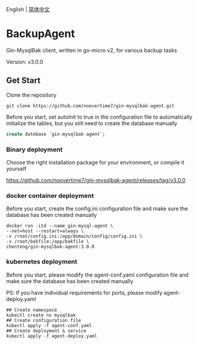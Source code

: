 English | [简体中文](./README_zh_cn.md)
# BackupAgent

Gin-MysqlBak client, written in go-micro v2, for various backup tasks

Version: v3.0.0

## Get Start

Clone the repository

```shell
git clone https://github.com/noovertime7/gin-mysqlbak-agent.git
```

Before you start, set autoInit to true in the configuration file to automatically initialize the tables, but you still need to create the database manually

```sql
create datebase `gin-mysqlbak-agent`;
```
### Binary deployment

Choose the right installation package for your environment, or compile it yourself

https://github.com/noovertime7/gin-mysqlbak-agent/releases/tag/v3.0.0


### docker container deployment
Before you start, create the config.ini configuration file and make sure the database has been created manually

```shell
docker run -itd --name gin-mysql-agent \
--net=host --restart=always \
-v /root/config.ini:/app/domain/config/config.ini \
-v /root/bakfile:/app/bakfile \
chenteng/gin-mysqlbak-agent:3.0.0
```

### kubernetes deployment

Before you start, please modify the agent-conf.yaml configuration file and make sure the database has been created manually

PS: If you have individual requirements for ports, please modify agent-deploy.yaml

```shell
## Create namespace
kubectl create ns mysqlbak
## Create configuration file
kubectl apply -f agent-conf.yaml
## Create deployment & service
kubectl apply -f agent-deploy.yaml
```